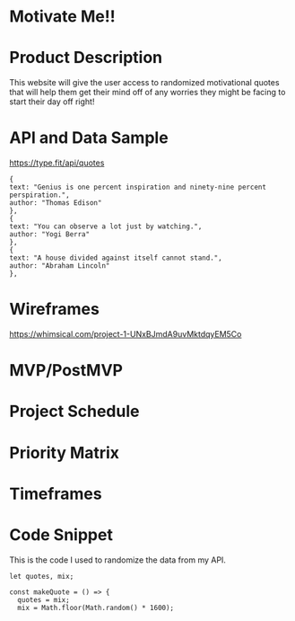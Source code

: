 # Motivate Me!!


# Product Description

This website will give the user access to randomized motivational quotes that will help them get their mind off of any worries they might be facing to start their day off right!

# API and Data Sample

https://type.fit/api/quotes

```[
{
text: "Genius is one percent inspiration and ninety-nine percent perspiration.",
author: "Thomas Edison"
},
{
text: "You can observe a lot just by watching.",
author: "Yogi Berra"
},
{
text: "A house divided against itself cannot stand.",
author: "Abraham Lincoln"
},
```

# Wireframes
https://whimsical.com/project-1-UNxBJmdA9uvMktdqyEM5Co

# MVP/PostMVP

# Project Schedule

# Priority Matrix

# Timeframes

# Code Snippet

This is the code I used to randomize the data from my API.

```
let quotes, mix;

const makeQuote = () => {
  quotes = mix;
  mix = Math.floor(Math.random() * 1600);
  ```
